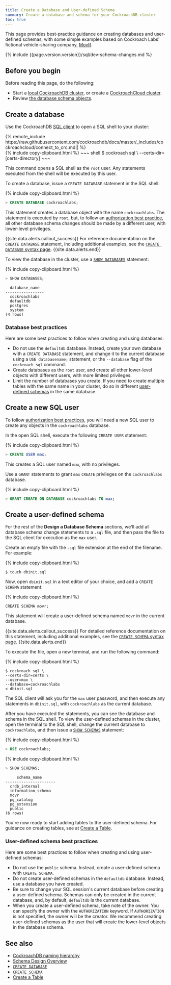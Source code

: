 ```yaml
---
title: Create a Database and User-defined Schema
summary: Create a database and schema for your CockroachDB cluster
toc: true
---
```


This page provides best-practice guidance on creating databases and user-defined schemas, with some simple examples based on Cockroach Labs' fictional vehicle-sharing company, [MovR](movr.html).

{% include {{page.version.version}}/sql/dev-schema-changes.md %}

## Before you begin

Before reading this page, do the following:

- Start a [local CockroachDB cluster](secure-a-cluster.html), or create a [CockroachCloud cluster](cockroachcloud/create-your-cluster.html).
- Review [the database schema objects](schema-design-overview.html).

## Create a database

Use the CockroachDB [SQL client](cockroach-sql.html) to open a SQL shell to your cluster:

<section class="filter-content" markdown="1" data-scope="cockroachcloud">
{% remote_include https://raw.githubusercontent.com/cockroachdb/docs/master/_includes/cockroachcloud/connect_to_crc.md|<!-- BEGIN CRC free sql -->|<!-- END CRC free sql --> %}
</section>

<section class="filter-content" markdown="1" data-scope="local">
{% include copy-clipboard.html %}
~~~ shell
$ cockroach sql \
--certs-dir=[certs-directory]
~~~
</section>

This command opens a SQL shell as the `root` user. Any statements executed from the shell will be executed by this user.

To create a database, issue a `CREATE DATABASE` statement in the SQL shell:

{% include copy-clipboard.html %}
~~~ sql
> CREATE DATABASE cockroachlabs;
~~~

This statement creates a database object with the name `cockroachlabs`. The statement is executed by `root`, but, to follow an [authorization best practice](authorization.html#authorization-best-practices), all other database schema changes should be made by a different user, with lower-level privileges.

{{site.data.alerts.callout_success}}
For reference documentation on the `CREATE DATABASE` statement, including additional examples, see the [`CREATE DATABASE` syntax page](create-database.html).
{{site.data.alerts.end}}

To view the database in the cluster, use a [`SHOW DATABASES`](show-databases.html) statement:

{% include copy-clipboard.html %}
~~~ sql
> SHOW DATABASES;
~~~

~~~
  database_name
-----------------
  cockroachlabs
  defaultdb
  postgres
  system
(4 rows)
~~~

### Database best practices

Here are some best practices to follow when creating and using databases:

- Do not use the `defaultdb` database. Instead, create your own database with a `CREATE DATABASE` statement, and change it to the current database using a `USE databasename;` statement, or the `--database` flag of the `cockroach sql` command.
- Create databases as the `root` user, and create all other lower-level objects with different users, with more limited privileges.
- Limit the number of databases you create. If you need to create multiple tables with the same name in your cluster, do so in different [user-defined schemas](#create-a-user-defined-schema) in the same database.

## Create a new SQL user

To follow [authorization best practices](authorization.html#authorization-best-practices), you will need a new SQL user to create any objects in the `cockroachlabs` database.

In the open SQL shell, execute the following `CREATE USER` statement:

{% include copy-clipboard.html %}
~~~ sql
> CREATE USER max;
~~~

This creates a SQL user named `max`, with no privileges.

Use a `GRANT` statements to grant `max` `CREATE` privileges on the `cockroachlabs` database.

{% include copy-clipboard.html %}
~~~ sql
> GRANT CREATE ON DATABASE cockroachlabs TO max;
~~~

## Create a user-defined schema

For the rest of the **Design a Database Schema** sections, we'll add all database schema change statements to a `.sql` file, and then pass the file to the SQL client for execution as the `max` user.

Create an empty file with the `.sql` file extension at the end of the filename. For example:

{% include copy-clipboard.html %}
~~~ shell
$ touch dbinit.sql
~~~

Now, open `dbinit.sql` in a text editor of your choice, and add a `CREATE SCHEMA` statement:

{% include copy-clipboard.html %}
~~~
CREATE SCHEMA movr;
~~~

This statement will create a user-defined schema named `movr` in the current database.

{{site.data.alerts.callout_success}}
For detailed reference documentation on this statement, including additional examples, see the [`CREATE SCHEMA` syntax page](create-schema.html).
{{site.data.alerts.end}}

To execute the file, open a new terminal, and run the following command:

{% include copy-clipboard.html %}
~~~ shell
$ cockroach sql \
--certs-dir=certs \
--user=max \
--database=cockroachlabs
< dbinit.sql
~~~

The SQL client will ask you for the `max` user password, and then execute any statements in `dbinit.sql`, with `cockroachlabs` as the current database.

After you have executed the statements, you can see the database and schema in the SQL shell. To view the user-defined schemas in the cluster, open the terminal to the SQL shell, change the current database to `cockroachlabs`, and then issue a [`SHOW SCHEMAS`](show-schemas.html) statement:

{% include copy-clipboard.html %}
~~~ sql
> USE cockroachlabs;
~~~

{% include copy-clipboard.html %}
~~~ sql
> SHOW SCHEMAS;
~~~

~~~
     schema_name
----------------------
  crdb_internal
  information_schema
  movr
  pg_catalog
  pg_extension
  public
(6 rows)
~~~

You're now ready to start adding tables to the user-defined schema. For guidance on creating tables, see at [Create a Table](schema-design-table.html).

### User-defined schema best practices

Here are some best practices to follow when creating and using user-defined schemas:

- Do not use the `public` schema. Instead, create a user-defined schema with `CREATE SCHEMA`.
- Do not create user-defined schemas in the `defaultdb` database. Instead, use a database you have created.
- Be sure to change your SQL session's current database before creating a user-defined schema. Schemas can only be created in the current database, and, by default, `defaultdb` is the current database.
- When you create a user-defined schema, take note of the owner. You can specify the owner with the `AUTHORIZATION` keyword. If `AUTHORIZATION` is not specified, the owner will be the creator. We recommend creating user-defined schemas as the user that will create the lower-level objects in the database schema.

## See also

- [CockroachDB naming hierarchy](sql-name-resolution.html#naming-hierarchy)
- [Schema Design Overview](schema-design-overview.html)
- [`CREATE DATABASE`](create-database.html)
- [`CREATE SCHEMA`](create-schema.html)
- [Create a Table](schema-design-table.html)
